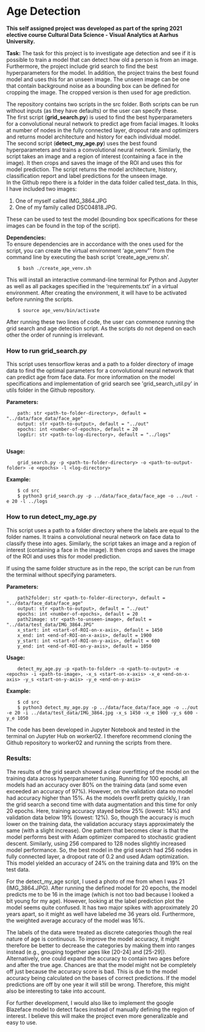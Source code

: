 # Age Detection
**This self assigned project was developed as part of the spring 2021 elective course Cultural Data Science - Visual Analytics at Aarhus University.**

__Task:__ The task for this project is to investigate age detection and see if it is possible to train a model that can detect how old a person is from an image. 
Furthermore, the project include grid search to find the best hyperparameters for the model. 
In addition, the project trains the best found model and uses this for an unseen image. The unseen image can be one that contain background noise as a bounding box can be defined for cropping the image.
The cropped version is then used for age prediction.

The repository contains two scripts in the src folder. Both scripts can be run without inputs (as they have defaults) or the user can specify these. <br>
The first script (__grid_search.py__) is used to find the best hyperparameters for a convolutional neural network to predict age from facial images. 
It looks at number of nodes in the fully connected layer, dropout rate and optimizers and returns model architecture and history for each individual model. <br> 
The second script (__detect_my_age.py__) uses the best found hyperparameters and trains a convolutional neural network. 
Similarly, the script takes an image and a region of interest (containing a face in the image). 
It then crops and saves the image of the ROI and uses this for model prediction. 
The script returns the model architecture, history, classification report and label predictions for the unseen image. <br>
In the Github repo there is a folder in the data folder called test_data. In this, I have included two images:
1. One of myself called IMG_3864.JPG 
2. One of my family called DSC04818.JPG. <br>

These can be used to test the model (bounding box specifications for these images can be found in the top of the script).

__Dependencies:__ <br>
To ensure dependencies are in accordance with the ones used for the script, you can create the virtual environment ‘age_venv"’ from the command line by executing the bash script ‘create_age_venv.sh’. 
```
    $ bash ./create_age_venv.sh
```
This will install an interactive command-line terminal for Python and Jupyter as well as all packages specified in the ‘requirements.txt’ in a virtual environment. 
After creating the environment, it will have to be activated before running the scripts.

```    
    $ source age_venv/bin/activate
```
After running these two lines of code, the user can commence running the grid search and age detection script. 
As the scripts do not depend on each other the order of running is irrelevant. <br>

### How to run grid_search.py <br>
This script uses tensorflow keras and a path to a folder directory of image data to find the optimal parameters for a convolutional neural network that can predict age from face data. 
For more information on the model specifications and implementation of grid search see 'grid_search_util.py' in utils folder in the Github repository.

__Parameters:__ <br>
```
    path: str <path-to-folder-directory>, default = "../data/face_data/face_age"
    output: str <path-to-output>, default = "../out"
    epochs: int <number-of-epochs>, default = 20
    logdir: str <path-to-log-directory>, default = "../logs"


```
    
__Usage:__ <br>
```
    grid_search.py -p <path-to-folder-directory> -o <path-to-output-folder> -e <epochs> -l <log-directory>
```
    
__Example:__ <br>
```
    $ cd src
    $ python3 grid_search.py -p ../data/face_data/face_age -o ../out -e 20 -l ../logs

```


### How to run detect_my_age.py <br>

This script uses a path to a folder directory where the labels are equal to the folder names. It trains a convolutional neural network on face data to classify these into ages. 
Similarly, the script takes an image and a region of interest (containing a face in the image). It then crops and saves the image of the ROI and uses this for model prediction. 

If using the same folder structure as in the repo, the script can be run from the terminal without specifying parameters.


__Parameters:__ <br>
```
    path2folder: str <path-to-folder-directory>, default = "../data/face_data/face_age"
    output: str <path-to-output>, default = "../out"
    epochs: int <number-of-epochs>, default = 20
    path2image: str <path-to-unseen-image>, default = "../data/test_data/IMG_3864.JPG"
    x_start: int <start-of-ROI-on-x-axis>, default = 1450
    x_end: int <end-of-ROI-on-x-axis>, default = 1900
    y_start: int <start-of-ROI-on-y-axis>, default = 600
    y_end: int <end-of-ROI-on-y-axis>, default = 1050 

```
    
__Usage:__ <br>
```
    detect_my_age.py -p <path-to-folder> -o <path-to-output> -e <epochs> -i <path-to-image>, -x_s <start-on-x-axis> -x_e <end-on-x-axis> -y_s <start-on-y-axis> -y_e <end-on-y-axis>
```
    
__Example:__ <br>
```
    $ cd src
    $ python3 detect_my_age.py -p ../data/face_data/face_age -o ../out -e 20 -i ../data/test_data/IMG_3864.jpg -x_s 1450 -x_e 1900 -y_s 600 -y_e 1050

```

The code has been developed in Jupyter Notebook and tested in the terminal on Jupyter Hub on worker02. I therefore recommend cloning the Github repository to worker02 and running the scripts from there. 

### Results:
The results of the grid search showed a clear overfitting of the model on the training data across hyperparameter tuning. 
Running for 100 epochs, all models had an accuracy over 80% on the training data (and some even exceeded an accuracy of 97%). 
However, on the validation data no model had accuracy higher than 15%. 
As the models overfit pretty quickly, I ran the grid search a second time with data augmentation and this time for only 20 epochs. 
Here, training accuracy stayed below 25% (lowest: 14%) and validation data below 19% (lowest: 12%). 
So, though the accuracy is much lower on the training data, the validation accuracy stays approximately the same (with a slight increase). 
One pattern that becomes clear is that the model performs best with Adam optimizer compared to stochastic gradient descent. 
Similarly, using 256 compared to 128 nodes slightly increased model performance. 
So, the best model in the grid search had 256 nodes in fully connected layer, a dropout rate of 0.2 and used Adam optimization. 
This model yielded an accuracy of 24% on the training data and 19% on the test data. <br>

For the detect_my_age script, I used a photo of me from when I was 21 (IMG_3864.JPG). 
After running the defined model for 20 epochs, the model predicts me to be 16 in the image (which is not too bad because I looked a bit young for my age). 
However, looking at the label prediction plot the model seems quite confused. 
It has two major spikes with approximately 20 years apart, so it might as well have labeled me 36 years old. 
Furthermore, the weighted average accuracy of the model was 16%.  <br>

The labels of the data were treated as discrete categories though the real nature of age is continuous. 
To improve the model accuracy, it might therefore be better to decrease the categories by making them into ranges instead (e.g., grouping together ages like [20-24] and [25-29]). 
Alternatively, one could expand the accuracy to contain two ages before and after the true age. 
Chances are that the model might not be completely off just because the accuracy score is bad. 
This is due to the model accuracy being calculated on the bases of correct predictions. 
If the model predictions are off by one year it will still be wrong. Therefore, this might also be interesting to take into account. <br>

For further development, I would also like to implement the google Blazeface model to detect faces instead of manually defining the region of interest. I believe this will make the project even more generalizable and easy to use.

